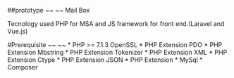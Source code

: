 ##prototype
~~ ~~
Mail Box

Tecnology used PHP for MSA and JS framework for front end.(Laravel and Vue.js)

#Prerequisite
~~ ~~
    * PHP >= 7.1.3 OpenSSL 
    * PHP Extension PDO 
    * PHP Extension Mbstring 
    * PHP Extension Tokenizer 
    * PHP Extension XML 
    * PHP Extension Ctype 
    * PHP Extension JSON 
    * PHP Extension 
    * MySql
    * Composer